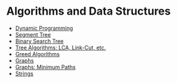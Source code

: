 # Algorithms and Data Structures

+ <a href="https://github.com/nothingelsematters/University/tree/master/Algorithms and Data Structures/3.DP">Dynamic Programming</a>
+ <a href="https://github.com/nothingelsematters/University/tree/master/Algorithms and Data Structures/4.SegTree">Segment Tree</a>
+ <a href="https://github.com/nothingelsematters/University/tree/master/Algorithms and Data Structures/5.BST">Binary Search Tree</a>
+ <a href="https://github.com/nothingelsematters/University/tree/master/Algorithms and Data Structures/6.Trees">Tree Algorithms: LCA, Link-Cut, etc.</a>
+ <a href="https://github.com/nothingelsematters/University/tree/master/Algorithms and Data Structures/7.Greed">Greed Algorithms</a>
+ <a href="https://github.com/nothingelsematters/University/tree/master/Algorithms and Data Structures/8.Graphs">Graphs</a>
+ <a href="https://github.com/nothingelsematters/University/tree/master/Algorithms and Data Structures/9.MinPaths">Graphs: Minimum Paths</a>
+ <a href="https://github.com/nothingelsematters/University/tree/master/Algorithms and Data Structures/10.Strings">Strings</a>
